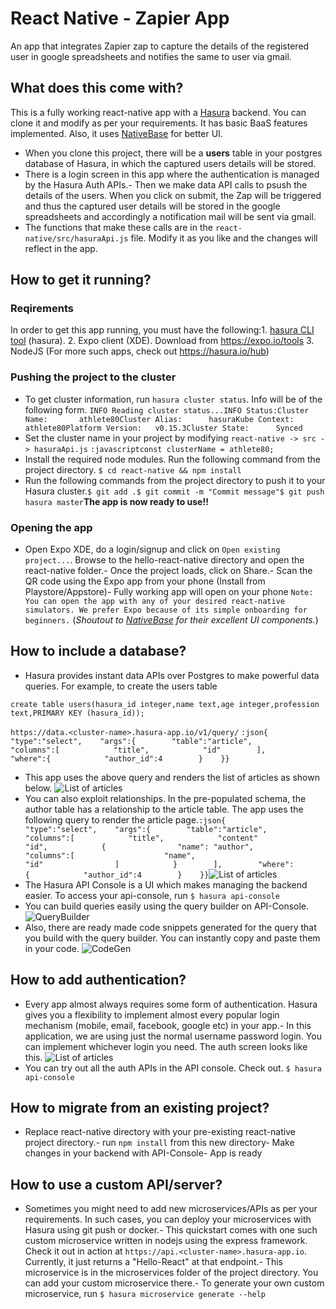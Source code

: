 # React Native - Zapier App
An app that integrates Zapier zap to capture the details of the registered user in google spreadsheets and notifies the same to user via gmail.

## What does this come with?
This is a fully working react-native app with a [Hasura](https://hasura.io) backend. You can clone it and modify as per your requirements. It has basic BaaS features implemented. Also, it uses [NativeBase](https://nativebase.io) for better UI.
- When you clone this project, there will be a **users** table in your postgres database of Hasura, in which the captured users details will be stored.
- There is a login screen in this app where the authentication is managed by the Hasura Auth APIs.- Then we make data API calls to psush the details of the users. When you click on submit, the Zap will be triggered and thus the captured user details will be stored in the google spreadsheets and accordingly a notification mail will be sent via gmail.
- The functions that make these calls are in the `react-native/src/hasuraApi.js` file. Modify it as you like and the changes will reflect in the app.

## How to get it running?
### Reqirements
In order to get this app running, you must have the following:1. [hasura CLI tool](https://docs.hasura.io/0.15/manual/install-hasura-cli.html) (hasura).
2. Expo client (XDE). Download from https://expo.io/tools
3. NodeJS
(For more such apps, check out https://hasura.io/hub)
### Pushing the project to the cluster
- To get cluster information, run `hasura cluster status`. Info will be of the following form.
```INFO Reading cluster status...INFO Status:Cluster Name:       athlete80Cluster Alias:      hasuraKube Context:       athlete80Platform Version:   v0.15.3Cluster State:      Synced```
- Set the cluster name in your project by modifying `react-native -> src -> hasuraApi.js`
```:javascriptconst clusterName = athlete80;```
- Install the required node modules. Run the following command from the project directory.
```$ cd react-native && npm install```
- Run the following commands from the project directory to push it to your Hasura cluster.```$ git add .$ git commit -m "Commit message"$ git push hasura master```**The app is now ready to use!!**
### Opening the app
- Open Expo XDE, do a login/signup and click on `Open existing project...`. Browse to the hello-react-native directory and open the react-native folder.- Once the project loads, click on Share.- Scan the QR code using the Expo app from your phone (Install from Playstore/Appstore)- Fully working app will open on your phone
```Note: You can open the app with any of your desired react-native simulators. We prefer Expo because of its simple onboarding for beginners.```
(*Shoutout to [NativeBase](https://nativebase.io) for their excellent UI components.*)
## How to include a database?
- Hasura provides instant data APIs over Postgres to make powerful data queries. For example, to create the users table
```
create table users(hasura_id integer,name text,age integer,profession text,PRIMARY KEY (hasura_id));
```
`https://data.<cluster-name>.hasura-app.io/v1/query/`
```:json{    "type":"select",    "args":{        "table":"article",        "columns":[            "title",            "id"        ],        "where":{            "author_id":4        }    }}```
- This app uses the above query and renders the list of articles as shown below.
![List of articles](https://github.com/hasura/hello-react-native/raw/master/readme-assets/users_table.png)
- You can also exploit relationships. In the pre-populated schema, the author table has a relationship to the article table. The app uses the following query to render the article page.```:json{    "type":"select",    "args":{        "table":"article",        "columns":[            "title",            "content"            "id",            {                "name": "author",                "columns":[                    "name",                    "id"                ]            }        ],        "where":{            "author_id":4        }    }}```![List of articles](https://github.com/hasura/hello-react-native/raw/master/readme-assets/article.png)
- The Hasura API Console is a UI which makes managing the backend easier. To access your api-console, run
```$ hasura api-console```
- You can build queries easily using the query builder on API-Console.
![QueryBuilder](https://media.giphy.com/media/3oFzmaJy6xGNehrGUg/giphy.gif)
- Also, there are ready made code snippets generated for the query that you build with the query builder. You can instantly copy and paste them in your code.
![CodeGen](https://media.giphy.com/media/3o7524EoojncABE5Ve/giphy.gif)
## How to add authentication?
- Every app almost always requires some form of authentication. Hasura gives you a flexibility to implement almost every popular login mechanism (mobile, email, facebook, google etc) in your app.- In this application, we are using just the normal username password login. You can implement whichever login you need. The auth screen looks like this.
![List of articles](https://github.com/hasura/hello-react-native/raw/master/readme-assets/auth.png)
- You can try out all the auth APIs in the API console. Check out.
```$ hasura api-console```
## How to migrate from an existing project?
- Replace react-native directory with your pre-existing react-native project directory.- run `npm install` from this new directory- Make changes in your backend with API-Console- App is ready
## How to use a custom API/server?
- Sometimes you might need to add new microservices/APIs as per your requirements. In such cases, you can deploy your microservices with Hasura using git push or docker.- This quickstart comes with one such custom microservice written in nodejs using the express framework. Check it out in action at `https://api.<cluster-name>.hasura-app.io`. Currently, it just returns a "Hello-React" at that endpoint.- This microservice is in the microservices folder of the project directory. You can add your custom microservice there.- To generate your own custom microservice, run
```$ hasura microservice generate --help```

